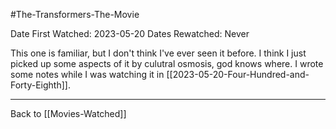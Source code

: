 #The-Transformers-The-Movie

Date First Watched:  2023-05-20
Dates Rewatched:  Never

This one is familiar, but I don't think I've ever seen it before.  I think I just picked up some aspects of it by culutral osmosis, god knows where.  I wrote some notes while I was watching it in [[2023-05-20-Four-Hundred-and-Forty-Eighth]].

---
Back to [[Movies-Watched]]